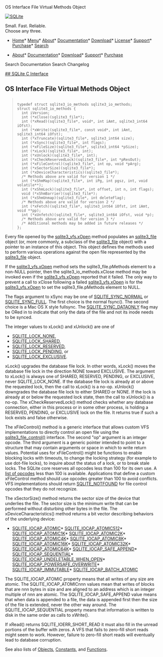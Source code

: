 




OS Interface File Virtual Methods Object




[![SQLite](../images/sqlite370_banner.gif)](../index.html)


Small. Fast. Reliable.  
Choose any three.


* [Home](../index.html)* [Menu](javascript:void(0))* [About](../about.html)* [Documentation](../docs.html)* [Download](../download.html)* [License](../copyright.html)* [Support](../support.html)* [Purchase](../prosupport.html)* [Search](javascript:void(0))




* [About](../about.html)* [Documentation](../docs.html)* [Download](../download.html)* [Support](../support.html)* [Purchase](../prosupport.html)






Search Documentation
Search Changelog









[## SQLite C Interface](../c3ref/intro.html)
## OS Interface File Virtual Methods Object




> ```
> 
> typedef struct sqlite3_io_methods sqlite3_io_methods;
> struct sqlite3_io_methods {
>   int iVersion;
>   int (*xClose)(sqlite3_file*);
>   int (*xRead)(sqlite3_file*, void*, int iAmt, sqlite3_int64 iOfst);
>   int (*xWrite)(sqlite3_file*, const void*, int iAmt, sqlite3_int64 iOfst);
>   int (*xTruncate)(sqlite3_file*, sqlite3_int64 size);
>   int (*xSync)(sqlite3_file*, int flags);
>   int (*xFileSize)(sqlite3_file*, sqlite3_int64 *pSize);
>   int (*xLock)(sqlite3_file*, int);
>   int (*xUnlock)(sqlite3_file*, int);
>   int (*xCheckReservedLock)(sqlite3_file*, int *pResOut);
>   int (*xFileControl)(sqlite3_file*, int op, void *pArg);
>   int (*xSectorSize)(sqlite3_file*);
>   int (*xDeviceCharacteristics)(sqlite3_file*);
>   /* Methods above are valid for version 1 */
>   int (*xShmMap)(sqlite3_file*, int iPg, int pgsz, int, void volatile**);
>   int (*xShmLock)(sqlite3_file*, int offset, int n, int flags);
>   void (*xShmBarrier)(sqlite3_file*);
>   int (*xShmUnmap)(sqlite3_file*, int deleteFlag);
>   /* Methods above are valid for version 2 */
>   int (*xFetch)(sqlite3_file*, sqlite3_int64 iOfst, int iAmt, void **pp);
>   int (*xUnfetch)(sqlite3_file*, sqlite3_int64 iOfst, void *p);
>   /* Methods above are valid for version 3 */
>   /* Additional methods may be added in future releases */
> };
> 
> ```



Every file opened by the [sqlite3\_vfs.xOpen](../c3ref/vfs.html#sqlite3vfsxopen) method populates an
[sqlite3\_file](../c3ref/file.html) object (or, more commonly, a subclass of the
[sqlite3\_file](../c3ref/file.html) object) with a pointer to an instance of this object.
This object defines the methods used to perform various operations
against the open file represented by the [sqlite3\_file](../c3ref/file.html) object.


If the [sqlite3\_vfs.xOpen](../c3ref/vfs.html#sqlite3vfsxopen) method sets the sqlite3\_file.pMethods element
to a non\-NULL pointer, then the sqlite3\_io\_methods.xClose method
may be invoked even if the [sqlite3\_vfs.xOpen](../c3ref/vfs.html#sqlite3vfsxopen) reported that it failed. The
only way to prevent a call to xClose following a failed [sqlite3\_vfs.xOpen](../c3ref/vfs.html#sqlite3vfsxopen)
is for the [sqlite3\_vfs.xOpen](../c3ref/vfs.html#sqlite3vfsxopen) to set the sqlite3\_file.pMethods element
to NULL.


The flags argument to xSync may be one of [SQLITE\_SYNC\_NORMAL](../c3ref/c_sync_dataonly.html) or
[SQLITE\_SYNC\_FULL](../c3ref/c_sync_dataonly.html). The first choice is the normal fsync().
The second choice is a Mac OS X style fullsync. The [SQLITE\_SYNC\_DATAONLY](../c3ref/c_sync_dataonly.html)
flag may be ORed in to indicate that only the data of the file
and not its inode needs to be synced.


The integer values to xLock() and xUnlock() are one of
* [SQLITE\_LOCK\_NONE](../c3ref/c_lock_exclusive.html),
* [SQLITE\_LOCK\_SHARED](../c3ref/c_lock_exclusive.html),
* [SQLITE\_LOCK\_RESERVED](../c3ref/c_lock_exclusive.html),
* [SQLITE\_LOCK\_PENDING](../c3ref/c_lock_exclusive.html), or
* [SQLITE\_LOCK\_EXCLUSIVE](../c3ref/c_lock_exclusive.html).


xLock() upgrades the database file lock. In other words, xLock() moves the
database file lock in the direction NONE toward EXCLUSIVE. The argument to
xLock() is always one of SHARED, RESERVED, PENDING, or EXCLUSIVE, never
SQLITE\_LOCK\_NONE. If the database file lock is already at or above the
requested lock, then the call to xLock() is a no\-op.
xUnlock() downgrades the database file lock to either SHARED or NONE.
If the lock is already at or below the requested lock state, then the call
to xUnlock() is a no\-op.
The xCheckReservedLock() method checks whether any database connection,
either in this process or in some other process, is holding a RESERVED,
PENDING, or EXCLUSIVE lock on the file. It returns true
if such a lock exists and false otherwise.


The xFileControl() method is a generic interface that allows custom
VFS implementations to directly control an open file using the
[sqlite3\_file\_control()](../c3ref/file_control.html) interface. The second "op" argument is an
integer opcode. The third argument is a generic pointer intended to
point to a structure that may contain arguments or space in which to
write return values. Potential uses for xFileControl() might be
functions to enable blocking locks with timeouts, to change the
locking strategy (for example to use dot\-file locks), to inquire
about the status of a lock, or to break stale locks. The SQLite
core reserves all opcodes less than 100 for its own use.
A [list of opcodes](../c3ref/c_fcntl_begin_atomic_write.html) less than 100 is available.
Applications that define a custom xFileControl method should use opcodes
greater than 100 to avoid conflicts. VFS implementations should
return [SQLITE\_NOTFOUND](../rescode.html#notfound) for file control opcodes that they do not
recognize.


The xSectorSize() method returns the sector size of the
device that underlies the file. The sector size is the
minimum write that can be performed without disturbing
other bytes in the file. The xDeviceCharacteristics()
method returns a bit vector describing behaviors of the
underlying device:


* [SQLITE\_IOCAP\_ATOMIC](../c3ref/c_iocap_atomic.html)* [SQLITE\_IOCAP\_ATOMIC512](../c3ref/c_iocap_atomic.html)* [SQLITE\_IOCAP\_ATOMIC1K](../c3ref/c_iocap_atomic.html)* [SQLITE\_IOCAP\_ATOMIC2K](../c3ref/c_iocap_atomic.html)* [SQLITE\_IOCAP\_ATOMIC4K](../c3ref/c_iocap_atomic.html)* [SQLITE\_IOCAP\_ATOMIC8K](../c3ref/c_iocap_atomic.html)* [SQLITE\_IOCAP\_ATOMIC16K](../c3ref/c_iocap_atomic.html)* [SQLITE\_IOCAP\_ATOMIC32K](../c3ref/c_iocap_atomic.html)* [SQLITE\_IOCAP\_ATOMIC64K](../c3ref/c_iocap_atomic.html)* [SQLITE\_IOCAP\_SAFE\_APPEND](../c3ref/c_iocap_atomic.html)* [SQLITE\_IOCAP\_SEQUENTIAL](../c3ref/c_iocap_atomic.html)* [SQLITE\_IOCAP\_UNDELETABLE\_WHEN\_OPEN](../c3ref/c_iocap_atomic.html)* [SQLITE\_IOCAP\_POWERSAFE\_OVERWRITE](../c3ref/c_iocap_atomic.html)* [SQLITE\_IOCAP\_IMMUTABLE](../c3ref/c_iocap_atomic.html)* [SQLITE\_IOCAP\_BATCH\_ATOMIC](../c3ref/c_iocap_atomic.html)



The SQLITE\_IOCAP\_ATOMIC property means that all writes of
any size are atomic. The SQLITE\_IOCAP\_ATOMICnnn values
mean that writes of blocks that are nnn bytes in size and
are aligned to an address which is an integer multiple of
nnn are atomic. The SQLITE\_IOCAP\_SAFE\_APPEND value means
that when data is appended to a file, the data is appended
first then the size of the file is extended, never the other
way around. The SQLITE\_IOCAP\_SEQUENTIAL property means that
information is written to disk in the same order as calls
to xWrite().


If xRead() returns SQLITE\_IOERR\_SHORT\_READ it must also fill
in the unread portions of the buffer with zeros. A VFS that
fails to zero\-fill short reads might seem to work. However,
failure to zero\-fill short reads will eventually lead to
database corruption.


See also lists of
 [Objects](../c3ref/objlist.html),
 [Constants](../c3ref/constlist.html), and
 [Functions](../c3ref/funclist.html).


